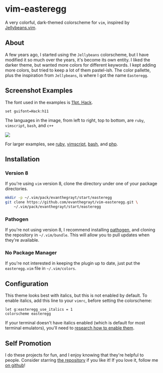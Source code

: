 # vim-easteregg
A very colorful, dark-themed colorscheme for `vim`, inspired by
[Jellybeans.vim](https://github.com/nanotech/jellybeans.vim).

## About
A few years ago, I started using the `Jellybeans` colorscheme, but I have
modified it so much over the years, it's become its own entity. I liked the
darker theme, but wanted more colors for different keywords. I kept adding more
colors, but tried to keep a lot of them pastel-ish. The color pallette, plus the
inspiration from `Jellybeans`, is where I got the name `Easteregg`.

## Screenshot Examples
The font used in the examples is [11pt. Hack](https://sourcefoundry.org/hack/).
```vim
set guifont=Hack:h11
```
The languages in the image, from left to right, top to bottom, are `ruby`,
`vimscript`, `bash`, and `c++`

![](https://user-images.githubusercontent.com/12698076/69293829-adc92d80-0bcf-11ea-867d-943080006a44.jpg)

For larger examples, see
[ruby](https://user-images.githubusercontent.com/12698076/74897742-9da32480-535d-11ea-95b2-04af765f3bbd.png),
[vimscript](https://user-images.githubusercontent.com/12698076/74897836-da6f1b80-535d-11ea-9b57-0e02035992fe.png),
[bash](https://user-images.githubusercontent.com/12698076/74898172-b5c77380-535e-11ea-9d46-0baf0f625934.png),
and
[php](https://user-images.githubusercontent.com/12698076/75001489-220daa00-5427-11ea-9e4f-128a74ee2ee5.png).

## Installation
### Version 8
If you're using `vim` version 8, clone the directory under one of your package
directories.

```bash
mkdir -p ~/.vim/pack/evanthegrayt/start/easteregg
git clone https://github.com/evanthegrayt/vim-easteregg.git \
    ~/.vim/pack/evanthegrayt/start/easteregg
```

### Pathogen
If you're not using version 8, I recommend installing
[pathogen](https://github.com/tpope/vim-pathogen), and cloning the repository in
`~/.vim/bundle`. This will allow you to pull updates when they're available.

### No Package Manager
If you're not interested in keeping the plugin up to date, just put the
`easteregg.vim` file in `~/.vim/colors`.

## Configuration
This theme looks best with italics, but this is not enabled by default. To
enable italics, add this line to your `vimrc`, before setting the colorscheme:
```vim
let g:easteregg_use_italics = 1
colorscheme easteregg
```
If your terminal doesn't have italics enabled (which is default for most
terminal emulators), you'll need to [research how to enable
them](https://github.com/evanthegrayt/dotfiles/blob/master/dotfiles/xterm-256color.terminfo#L3).

## Self Promotion
I do these projects for fun, and I enjoy knowing that they're helpful to people.
Consider starring [the
repository](https://github.com/evanthegrayt/vim-easteregg) if you like it! If
you love it, follow me [on github](https://github.com/evanthegrayt)!
